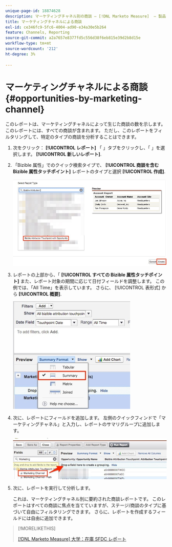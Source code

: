 ```yaml
---
unique-page-id: 18874628
description: マーケティングチャネル別の商談 — [!DNL Marketo Measure]  — 製品ドキュメント
title: マーケティングチャネルによる商談
exl-id: ce346fc9-5fc6-4004-ad90-e34a30e5b264
feature: Channels, Reporting
source-git-commit: a2a7657e8377fd5c556d38f6eb815e39d2b8d15e
workflow-type: tm+mt
source-wordcount: '212'
ht-degree: 3%

---
```


# マーケティングチャネルによる商談 {#opportunities-by-marketing-channel}

このレポートは、マーケティングチャネルによって生じた商談の数を示します。このレポートには、すべての商談が含まれます。 ただし、このレポートをフィルタリングして、特定のタイプの商談を分析することはできます。

1. 次をクリック： **[!UICONTROL レポート]** 「 」タブをクリックし、「 」を選択します。 **[!UICONTROL 新しいレポート]**.

1. 「Bizible 属性」でのクイック検索タイプで、 **[!UICONTROL 商談を含む Bizible 属性タッチポイント]** レポートのタイプと選択 **[!UICONTROL 作成]**.

   ![](assets/1-2.jpg)

1. レポートの上部から、「 **[!UICONTROL すべての Bizible 属性タッチポイント]** また、レポート対象の期間に応じて日付フィールドを調整します。 この例では、「All Time」を表示しています。 さらに、 [!UICONTROL 表形式] から **[!UICONTROL 概要]**.

   ![](assets/2-2.jpg)

1. 次に、レポートにフィールドを追加します。 左側のクイックフィンドで「マーケティングチャネル」と入力し、レポートのサマリグループに追加します。

   ![](assets/3-2.jpg)

1. 次に、レポートを実行して分析します。

   これは、マーケティングチャネル別に要約された商談レポートです。 このレポートはすべての商談に焦点を当てていますが、ステージ/商談のタイプに基づいて自由にフィルタリングできます。 さらに、レポートを作成するフィールドには自由に追加できます。

>[!MORELIKETHIS]
>
>[[!DNL Marketo Measure] 大学：在庫 SFDC レポート](https://universityonline.marketo.com/courses/bizible-fundamentals-bizible-102/#/page/5c5cb68dfb384d0c9fb96cc4)
